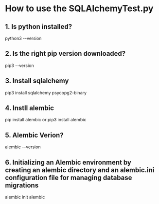 # How to use the SQLAlchemyTest.py

## 1. Is python installed?
python3 --version 

## 2. Is the right pip version downloaded?
pip3 --version

## 3. Install sqlalchemy
pip3 install sqlalchemy psycopg2-binary

## 4. Instll alembic
pip install alembic
or
pip3 install alembic

## 5. Alembic Verion?
alembic --version

## 6. Initializing an Alembic environment by creating an alembic directory and an alembic.ini configuration file for managing database migrations
alembic init alembic





